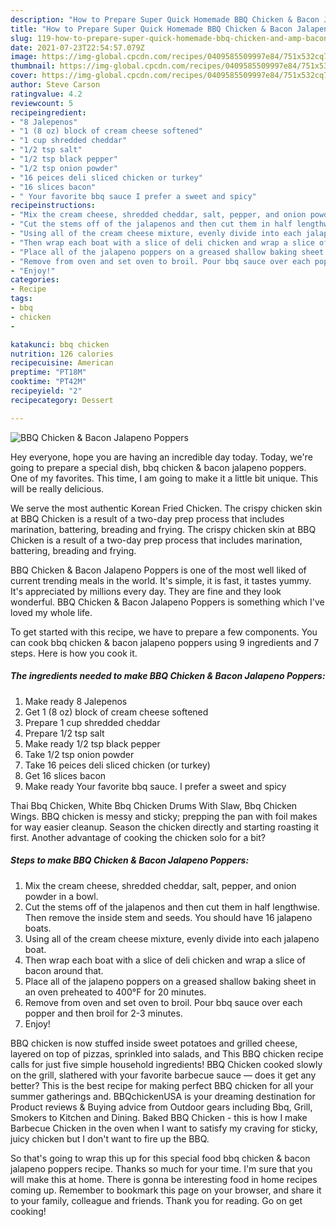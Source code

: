 ```yaml
---
description: "How to Prepare Super Quick Homemade BBQ Chicken & Bacon Jalapeno Poppers"
title: "How to Prepare Super Quick Homemade BBQ Chicken & Bacon Jalapeno Poppers"
slug: 119-how-to-prepare-super-quick-homemade-bbq-chicken-and-amp-bacon-jalapeno-poppers
date: 2021-07-23T22:54:57.079Z
image: https://img-global.cpcdn.com/recipes/0409585509997e84/751x532cq70/bbq-chicken-bacon-jalapeno-poppers-recipe-main-photo.jpg
thumbnail: https://img-global.cpcdn.com/recipes/0409585509997e84/751x532cq70/bbq-chicken-bacon-jalapeno-poppers-recipe-main-photo.jpg
cover: https://img-global.cpcdn.com/recipes/0409585509997e84/751x532cq70/bbq-chicken-bacon-jalapeno-poppers-recipe-main-photo.jpg
author: Steve Carson
ratingvalue: 4.2
reviewcount: 5
recipeingredient:
- "8 Jalepenos"
- "1 (8 oz) block of cream cheese softened"
- "1 cup shredded cheddar"
- "1/2 tsp salt"
- "1/2 tsp black pepper"
- "1/2 tsp onion powder"
- "16 peices deli sliced chicken or turkey"
- "16 slices bacon"
- " Your favorite bbq sauce I prefer a sweet and spicy"
recipeinstructions:
- "Mix the cream cheese, shredded cheddar, salt, pepper, and onion powder in a bowl."
- "Cut the stems off of the jalapenos and then cut them in half lengthwise. Then remove the inside stem and seeds. You should have 16 jalapeno boats."
- "Using all of the cream cheese mixture, evenly divide into each jalapeno boat."
- "Then wrap each boat with a slice of deli chicken and wrap a slice of bacon around that."
- "Place all of the jalapeno poppers on a greased shallow baking sheet in an oven preheated to 400°F for 20 minutes."
- "Remove from oven and set oven to broil. Pour bbq sauce over each popper and then broil for 2-3 minutes."
- "Enjoy!"
categories:
- Recipe
tags:
- bbq
- chicken
- 

katakunci: bbq chicken  
nutrition: 126 calories
recipecuisine: American
preptime: "PT18M"
cooktime: "PT42M"
recipeyield: "2"
recipecategory: Dessert

---
```



![BBQ Chicken &amp; Bacon Jalapeno Poppers](https://img-global.cpcdn.com/recipes/0409585509997e84/751x532cq70/bbq-chicken-bacon-jalapeno-poppers-recipe-main-photo.jpg)

Hey everyone, hope you are having an incredible day today. Today, we're going to prepare a special dish, bbq chicken &amp; bacon jalapeno poppers. One of my favorites. This time, I am going to make it a little bit unique. This will be really delicious.

We serve the most authentic Korean Fried Chicken. The crispy chicken skin at BBQ Chicken is a result of a two-day prep process that includes marination, battering, breading and frying. The crispy chicken skin at BBQ Chicken is a result of a two-day prep process that includes marination, battering, breading and frying.

BBQ Chicken &amp; Bacon Jalapeno Poppers is one of the most well liked of current trending meals in the world. It's simple, it is fast, it tastes yummy. It's appreciated by millions every day. They are fine and they look wonderful. BBQ Chicken &amp; Bacon Jalapeno Poppers is something which I've loved my whole life.


To get started with this recipe, we have to prepare a few components. You can cook bbq chicken &amp; bacon jalapeno poppers using 9 ingredients and 7 steps. Here is how you cook it.

<!--inarticleads1-->

##### The ingredients needed to make BBQ Chicken &amp; Bacon Jalapeno Poppers:

1. Make ready 8 Jalepenos
1. Get 1 (8 oz) block of cream cheese softened
1. Prepare 1 cup shredded cheddar
1. Prepare 1/2 tsp salt
1. Make ready 1/2 tsp black pepper
1. Take 1/2 tsp onion powder
1. Take 16 peices deli sliced chicken (or turkey)
1. Get 16 slices bacon
1. Make ready  Your favorite bbq sauce. I prefer a sweet and spicy


Thai Bbq Chicken, White Bbq Chicken Drums With Slaw, Bbq Chicken Wings. BBQ chicken is messy and sticky; prepping the pan with foil makes for way easier cleanup. Season the chicken directly and starting roasting it first. Another advantage of cooking the chicken solo for a bit? 

<!--inarticleads2-->

##### Steps to make BBQ Chicken &amp; Bacon Jalapeno Poppers:

1. Mix the cream cheese, shredded cheddar, salt, pepper, and onion powder in a bowl.
1. Cut the stems off of the jalapenos and then cut them in half lengthwise. Then remove the inside stem and seeds. You should have 16 jalapeno boats.
1. Using all of the cream cheese mixture, evenly divide into each jalapeno boat.
1. Then wrap each boat with a slice of deli chicken and wrap a slice of bacon around that.
1. Place all of the jalapeno poppers on a greased shallow baking sheet in an oven preheated to 400°F for 20 minutes.
1. Remove from oven and set oven to broil. Pour bbq sauce over each popper and then broil for 2-3 minutes.
1. Enjoy!


BBQ chicken is now stuffed inside sweet potatoes and grilled cheese, layered on top of pizzas, sprinkled into salads, and This BBQ chicken recipe calls for just five simple household ingredients! BBQ Chicken cooked slowly on the grill, slathered with your favorite barbecue sauce — does it get any better? This is the best recipe for making perfect BBQ chicken for all your summer gatherings and. BBQchickenUSA is your dreaming destination for Product reviews &amp; Buying advice from Outdoor gears including Bbq, Grill, Smokers to Kitchen and Dining. Baked BBQ Chicken - this is how I make Barbecue Chicken in the oven when I want to satisfy my craving for sticky, juicy chicken but I don&#39;t want to fire up the BBQ. 

So that's going to wrap this up for this special food bbq chicken &amp; bacon jalapeno poppers recipe. Thanks so much for your time. I'm sure that you will make this at home. There is gonna be interesting food in home recipes coming up. Remember to bookmark this page on your browser, and share it to your family, colleague and friends. Thank you for reading. Go on get cooking!
